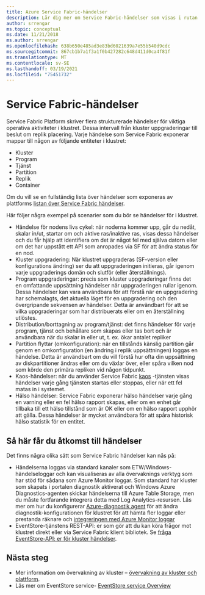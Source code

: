 ```yaml
---
title: Azure Service Fabric-händelser
description: Lär dig mer om Service Fabric-händelser som visas i rutan för att hjälpa dig att övervaka ditt Azure Service Fabric-kluster.
author: srrengar
ms.topic: conceptual
ms.date: 11/21/2018
ms.author: srrengar
ms.openlocfilehash: 638b650e485ad3e83bd6021639a7e55b540d9cdc
ms.sourcegitcommit: 867cb1b7a1f3a1f0b427282c648d411d0ca4f81f
ms.translationtype: MT
ms.contentlocale: sv-SE
ms.lasthandoff: 03/19/2021
ms.locfileid: "75451732"
---
```

# <a name="service-fabric-events"></a>Service Fabric-händelser 

Service Fabric Platform skriver flera strukturerade händelser för viktiga operativa aktiviteter i klustret. Dessa intervall från kluster uppgraderingar till beslut om replik placering. Varje händelse som Service Fabric exponerar mappar till någon av följande entiteter i klustret:
* Kluster
* Program
* Tjänst
* Partition
* Replik 
* Container

Om du vill se en fullständig lista över händelser som exponeras av plattforms [listan över Service Fabric händelser](service-fabric-diagnostics-event-generation-operational.md).

Här följer några exempel på scenarier som du bör se händelser för i klustret. 
* Händelse för nodens livs cykel: när noderna kommer upp, går du nedåt, skalar in/ut, startar om och aktive ras/inaktive ras, visas dessa händelser och du får hjälp att identifiera om det är något fel med själva datorn eller om det har uppstått ett API som anropades via SF för att ändra status för en nod.
* Kluster uppgradering: När klustret uppgraderas (SF-version eller konfigurations ändring) ser du att uppgraderingen initieras, går igenom varje uppgraderings domän och slutför (eller återställnings). 
* Program uppgraderingar: precis som kluster uppgraderingar finns det en omfattande uppsättning händelser när uppgraderingen rullar igenom. Dessa händelser kan vara användbara för att förstå när en uppgradering har schemalagts, det aktuella läget för en uppgradering och den övergripande sekvensen av händelser. Detta är användbart för att se vilka uppgraderingar som har distribuerats eller om en återställning utlöstes.
* Distribution/borttagning av program/tjänst: det finns händelser för varje program, tjänst och behållare som skapas eller tas bort och är användbara när du skalar in eller ut, t. ex. ökar antalet repliker
* Partition flyttar (omkonfiguration): när en tillstånds känslig partition går genom en omkonfiguration (en ändring i replik uppsättningen) loggas en händelse. Detta är användbart om du vill förstå hur ofta din uppsättning av diskpartitioner ändras eller om du växlar över, eller spåra vilken nod som körde den primära repliken vid någon tidpunkt.
* Kaos-händelser: när du använder Service Fabric [kaos](service-fabric-controlled-chaos.md) -tjänsten visas händelser varje gång tjänsten startas eller stoppas, eller när ett fel matas in i systemet.
* Hälso händelser: Service Fabric exponerar hälso händelser varje gång en varning eller en fel hälso rapport skapas, eller om en enhet går tillbaka till ett hälso tillstånd som är OK eller om en hälso rapport upphör att gälla. Dessa händelser är mycket användbara för att spåra historisk hälso statistik för en entitet. 

## <a name="how-to-access-events"></a>Så här får du åtkomst till händelser

Det finns några olika sätt som Service Fabric händelser kan nås på:
* Händelserna loggas via standard kanaler som ETW/Windows-händelseloggar och kan visualiseras av alla övervaknings verktyg som har stöd för sådana som Azure Monitor loggar. Som standard har kluster som skapats i portalen diagnostik aktiverat och Windows Azure Diagnostics-agenten skickar händelserna till Azure Table Storage, men du måste fortfarande integrera detta med Log Analytics-resursen. Läs mer om hur du konfigurerar [Azure-diagnostik agent](service-fabric-diagnostics-event-aggregation-wad.md) för att ändra diagnostik-konfigurationen för klustret för att hämta fler loggar eller prestanda räknare och [integreringen med Azure Monitor loggar](service-fabric-diagnostics-event-analysis-oms.md)
* EventStore-tjänstens REST-API: er som gör att du kan köra frågor mot klustret direkt eller via Service Fabric klient bibliotek. Se [fråga EventStore-API: er för kluster händelser](service-fabric-diagnostics-eventstore-query.md).

## <a name="next-steps"></a>Nästa steg
* Mer information om övervakning av kluster – [övervakning av kluster och plattform](service-fabric-diagnostics-event-generation-infra.md).
* Läs mer om EventStore service- [EventStore service Overview](service-fabric-diagnostics-eventstore.md)
